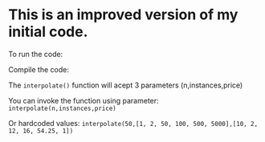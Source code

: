 # This is an improved version of my initial code.


To run the code:


Compile the code:

The `interpolate()` function will acept 3 parameters (n,instances,price)


You can invoke the function using parameter:
`interpolate(n,instances,price)`


Or hardcoded values: 
`interpolate(50,[1, 2, 50, 100, 500, 5000],[10, 2, 12, 16, 54.25, 1])`